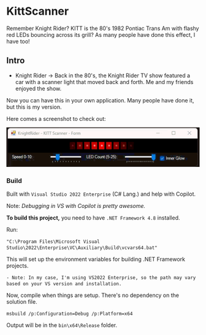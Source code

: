 # KittScanner
Remember Knight Rider? KITT is the 80's 1982 Pontiac Trans Am with flashy red LEDs bouncing across its grill? As many people have done this effect, I have too!

## Intro
* Knight Rider -> Back in the 80's, the Knight Rider TV show featured a car with a scanner light that moved back and forth. Me and my friends  enjoyed the show. 

Now you can have this in your own application. Many people have done it, but this is my version.

Here comes a screenshot to check out:

![KittScanner Screenshot](https://github.com/sorrynofocus/KittScanner/blob/1ddb792a7cc3042f36879350c9fdb49ef439d7e4/img/kitt-scanner.gif)

### Build 

Built with `Visual Studio 2022 Enterprise` (C# Lang.) and help with Copilot. 

Note: _Debugging in VS with Copilot is pretty awesome._


**To build this project,** you need to have `.NET Framework 4.8` installed.
 
 Run:
 
 ```
 "C:\Program Files\Microsoft Visual Studio\2022\Enterprise\VC\Auxiliary\Build\vcvars64.bat"
 ```

 This will set up the environment variables for building .NET Framework projects.
 
    - Note: In my case, I'm using VS2022 Enterprise, so the path may vary based on your VS version and installation.

Now, compile when things are setup. There's no dependency on the solution file. 

  ```
  msbuild /p:Configuration=Debug /p:Platform=x64
  ```

Output will be in the `bin\x64\Release` folder.
